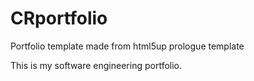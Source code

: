 # CRportfolio

Portfolio template made from html5up prologue template

This is my software engineering portfolio.
